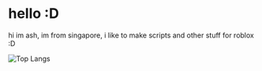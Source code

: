 # hello :D

hi im ash, im from singapore, i like to make scripts and other stuff for roblox :D

![Top Langs](https://github-readme-stats.vercel.app/api/top-langs?username=Iratethisname10&layout=compact&title_color=fff&icon_color=79ff97&text_color=9f9f9f&bg_color=151515&border_radius=10&hide=css&custom_title=My%20Most%20Used%20Languages)
